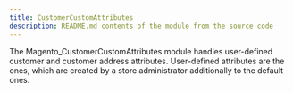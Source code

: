 ```yaml
---
title: CustomerCustomAttributes
description: README.md contents of the module from the source code
---
```


The Magento_CustomerCustomAttributes module handles user-defined customer and customer address attributes.
User-defined attributes are the ones, which are created by a store administrator additionally to the default ones.

